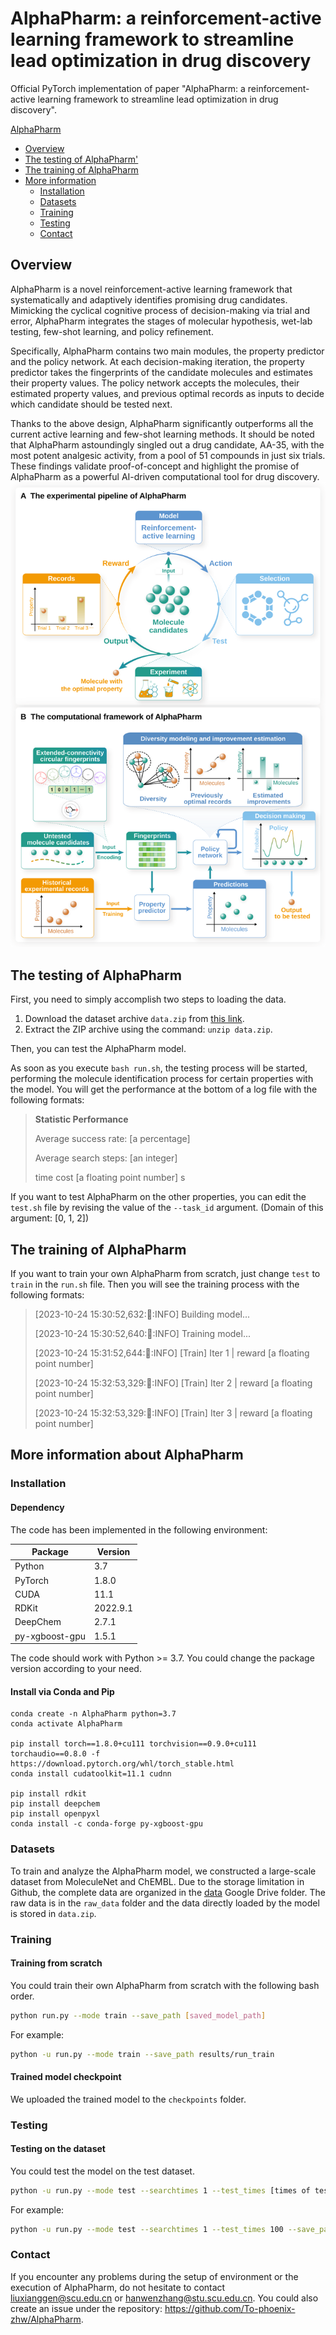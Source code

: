 # <a name="AlphaPharm"></a> AlphaPharm: a reinforcement-active learning framework to streamline lead optimization in drug discovery

Official PyTorch implementation of paper "AlphaPharm: a reinforcement-active learning framework to streamline lead optimization in drug discovery". 

[AlphaPharm](#AlphaPharm)

- [Overview](#overview)
- [The testing of AlphaPharm'](#obutton)
- [The training of AlphaPharm](#otraining)
- [More information](#more)
  - [Installation](#installation)
  - [Datasets](#datasets)
  - [Training](#training)
  - [Testing](#testing)
  - [Contact](#contact)


## <a name="overview"></a>Overview

AlphaPharm is a novel reinforcement-active learning framework that systematically and adaptively identifies promising drug candidates. Mimicking the cyclical cognitive process of decision-making via trial and error, AlphaPharm integrates the stages of molecular hypothesis, wet-lab testing, few-shot learning, and policy refinement.

Specifically, AlphaPharm contains two main modules, the property predictor and the policy network. At each decision-making iteration, the property predictor takes the fingerprints of the candidate molecules and estimates their property values. The policy network accepts the molecules, their estimated property values, and previous optimal records as inputs to decide which candidate should be tested next. 

Thanks to the above design, AlphaPharm significantly outperforms all the current active learning and few-shot learning methods. It should be noted that AlphaPharm astoundingly singled out a drug candidate, AA-35, with the most potent analgesic activity, from a pool of 51 compounds in just six trials. These findings validate proof-of-concept and highlight the promise of AlphaPharm as a powerful AI-driven computational tool for drug discovery.
<img src="./figure/Figure1.svg">







## <a name="obutton"></a>The testing of AlphaPharm
First, you need to simply accomplish two steps to loading the data.

1. Download the dataset archive `data.zip` from [this link](https://drive.google.com/drive/folders/1mPZCfQl5gKSgLEwnwMkyjgDidJaTbXgg?usp=share_link).
2. Extract the ZIP archive using the command: `unzip data.zip`.



Then, you can test the AlphaPharm model. 

As soon as you execute `bash run.sh`, the testing process will be started, performing the molecule identification process for certain properties with the model. You will get the performance at the bottom of a log file with the following formats: 

>********Statistic Performance********
>
>Average success rate: [a percentage]
>
>Average search steps: [an integer]
>
>time cost [a floating point number] s

If you want to test AlphaPharm on the other properties, you can edit the `test.sh` file by revising the value of the `--task_id` argument. (Domain of this argument: [0, 1, 2])



## <a name="otraining"></a>The training of AlphaPharm

If you want to train your own AlphaPharm from scratch, just change `test` to `train` in the `run.sh` file. Then you will see the training process with the following formats:

>[2023-10-24 15:30:52,632::train::INFO] Building model...
>
>[2023-10-24 15:30:52,640::train::INFO] Training model...
>
>[2023-10-24 15:31:52,644::train::INFO] [Train] Iter 1 | reward [a floating point number]
>
>[2023-10-24 15:32:53,329::train::INFO] [Train] Iter 2 | reward [a floating point number]
>
>[2023-10-24 15:32:53,329::train::INFO] [Train] Iter 3 | reward [a floating point number]




## <a name="more"></a>More information about AlphaPharm

### <a name="installation"></a>Installation

#### Dependency

The code has been implemented in the following environment:

| Package        | Version  |
| -------------- | -------- |
| Python         | 3.7      |
| PyTorch        | 1.8.0    |
| CUDA           | 11.1     |
| RDKit          | 2022.9.1 |
| DeepChem       | 2.7.1    |
| py-xgboost-gpu | 1.5.1    |

The code should work with Python >= 3.7. You could change the package version according to your need.



#### Install via Conda and Pip

```shell
conda create -n AlphaPharm python=3.7
conda activate AlphaPharm

pip install torch==1.8.0+cu111 torchvision==0.9.0+cu111 torchaudio==0.8.0 -f https://download.pytorch.org/whl/torch_stable.html
conda install cudatoolkit=11.1 cudnn

pip install rdkit
pip install deepchem
pip install openpyxl
conda install -c conda-forge py-xgboost-gpu
```



### <a name="datasets"></a>Datasets

To train and analyze the AlphaPharm model, we constructed a large-scale dataset from MoleculeNet and ChEMBL. Due to the storage limitation in Github, the complete data are organized in the [data](https://drive.google.com/drive/folders/1mPZCfQl5gKSgLEwnwMkyjgDidJaTbXgg?usp=share_link) Google Drive folder. The raw data is in the `raw_data` folder and the data directly loaded by the model is stored in `data.zip`.  




### <a name="training"></a>Training

#### Training from scratch

You could train their own AlphaPharm from scratch with the following bash order.

```bash
python run.py --mode train --save_path [saved_model_path]
```

For example:

```bash
python -u run.py --mode train --save_path results/run_train
```



#### Trained model checkpoint

We uploaded the trained model to the `checkpoints` folder.



### <a name="testing"></a>Testing

#### Testing on the dataset

You could test the model on the test dataset.

```bash
python -u run.py --mode test --searchtimes 1 --test_times [times of testing] --save_path [saved_model_path] --test_path [saved_model_name] --pri true --task_id [task_id]
```

For example:

```bash
python -u run.py --mode test --searchtimes 1 --test_times 100 --save_path checkpoints --test_path almodel_75000.pt --pri true --task_id 0
```



### <a name="contact"></a>Contact

If you encounter any problems during the setup of environment or the execution of AlphaPharm, do not hesitate to contact [liuxianggen@scu.edu.cn](mailto:liuxianggen@scu.edu.cn) or [hanwenzhang@stu.scu.edu.cn](mailto:hanwenzhang@stu.scu.edu.cn). You could also create an issue under the repository: https://github.com/To-phoenix-zhw/AlphaPharm.
